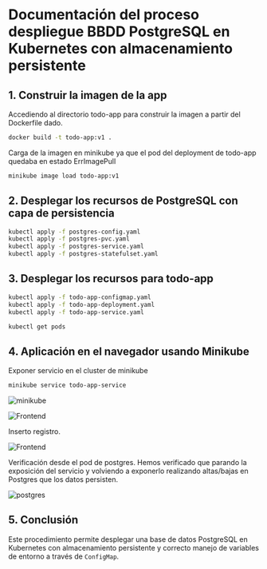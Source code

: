# Documentación del proceso despliegue BBDD PostgreSQL en Kubernetes con almacenamiento persistente

## 1. Construir la imagen de la app

Accediendo al directorio todo-app para construir la imagen a partir del Dockerfile dado.

```bash
docker build -t todo-app:v1 .
```

Carga de la imagen en minikube ya que el pod del deployment de todo-app quedaba en estado ErrImagePull

```sh
minikube image load todo-app:v1
```

## 2. Desplegar los recursos de PostgreSQL con capa de persistencia

```sh
kubectl apply -f postgres-config.yaml
kubectl apply -f postgres-pvc.yaml
kubectl apply -f postgres-service.yaml
kubectl apply -f postgres-statefulset.yaml
```

## 3. Desplegar los recursos para todo-app

```sh
kubectl apply -f todo-app-configmap.yaml
kubectl apply -f todo-app-deployment.yaml
kubectl apply -f todo-app-service.yaml
```

```sh
kubectl get pods
```

## 4. Aplicación en el navegador usando Minikube

Exponer servicio en el cluster de minikube

```sh
minikube service todo-app-service
```

![minikube](./capturas/todo-app.jpg)

![Frontend](./capturas/navegador1.jpg)

Inserto registro.

![Frontend](./capturas/navegador2.jpg)

Verificación desde el pod de postgres. Hemos verificado que parando la exposición del servicio y volviendo a exponerlo realizando altas/bajas en Postgres que los datos persisten.

![postgres](./capturas/postgres.jpg)

## 5. **Conclusión**

Este procedimiento permite desplegar una base de datos PostgreSQL en Kubernetes con almacenamiento persistente y correcto manejo de variables de entorno a través de `ConfigMap`.
